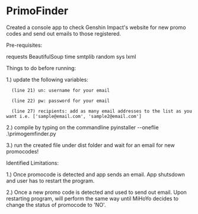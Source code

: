# PrimoFinder

Created a console app to check Genshin Impact's website for new promo codes and send out emails to those registered.

Pre-requisites:

requests
BeautifulSoup
time
smtplib
random
sys
lxml




Things to do before running:

1.) update the following variables:

      (line 21) un: username for your email 
      
      (line 22) pw: password for your email 
      
      (line 27) recipients: add as many email addresses to the list as you want i.e. ['sample@email.com', 'sample2@email.com']
      
      
2.) compile by typing on the commandline pyinstaller --oneflie .\primogemfinder.py

3.) run the created file under dist folder and wait for an email for new promocodes!



Identified Limitations:

1.) Once promocode is detected and app sends an email. App shutsdown and user has to restart the program.

2.) Once a new promo code is detected and used to send out email. Upon restarting program, will perform the same way until MiHoYo decides to change the status of promocode to 'NO'.
